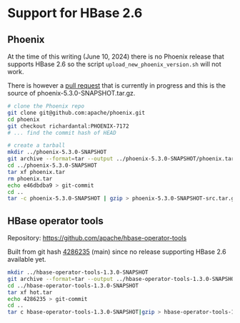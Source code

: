 # Support for HBase 2.6

## Phoenix

At the time of this writing (June 10, 2024) there is no Phoenix release that supports HBase 2.6 so the script
`upload_new_phoenix_version.sh` will not work.

There is however a [pull request](https://github.com/apache/phoenix/pull/1793) that is currently in progress and this is
the source of phoenix-5.3.0-SNAPSHOT.tar.gz.

```bash
# clone the Phoenix repo
git clone git@github.com:apache/phoenix.git
cd phoenix
git checkout richardantal:PHOENIX-7172
# ... find the commit hash of HEAD

# create a tarball
mkdir ../phoenix-5.3.0-SNAPSHOT
git archive --format=tar --output ../phoenix-5.3.0-SNAPSHOT/phoenix.tar e46dbdba9
cd ../phoenix-5.3.0-SNAPSHOT
tar xf phoenix.tar
rm phoenix.tar
echo e46dbdba9 > git-commit
cd ..
tar -c phoenix-5.3.0-SNAPSHOT | gzip > phoenix-5.3.0-SNAPSHOT-src.tar.gz
```
## HBase operator tools

Repository: https://github.com/apache/hbase-operator-tools

Built from git hash [4286235](https://github.com/apache/hbase-operator-tools/commit/428623538a8b486762b83b098328510a53db54fe) (main)
since no release supporting HBase 2.6 available yet.

```bash
mkdir ../hbase-operator-tools-1.3.0-SNAPSHOT
git archive --format=tar --output ../hbase-operator-tools-1.3.0-SNAPSHOT/hot.tar 4286235
cd ../hbase-operator-tools-1.3.0-SNAPSHOT
tar xf hot.tar
echo 4286235 > git-commit
cd ..
tar c hbase-operator-tools-1.3.0-SNAPSHOT|gzip > hbase-operator-tools-1.3.0-SNAPSHOT-src.tar.gz
```
